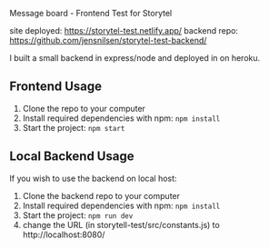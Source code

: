 Message board - Frontend Test for Storytel

site deployed: https://storytel-test.netlify.app/
backend repo: https://github.com/jensnilsen/storytel-test-backend/

I built a small backend in express/node and deployed in on heroku.

## Frontend Usage

1. Clone the repo to your computer
1. Install required dependencies with npm: `npm install`
1. Start the project: `npm start`

## Local Backend Usage

If you wish to use the backend on local host:

1. Clone the backend repo to your computer
1. Install required dependencies with npm: `npm install`
1. Start the project: `npm run dev`
1. change the URL (in storytell-test/src/constants.js) to http://localhost:8080/

